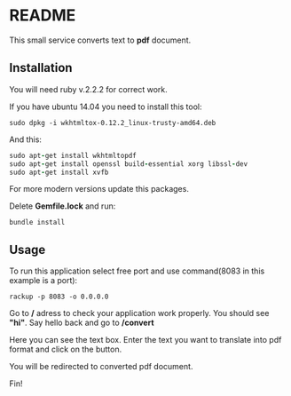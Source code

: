 # README

This small service converts text to **pdf** document.

## Installation

You will need ruby v.2.2.2 for correct work. 

If you have ubuntu 14.04 you need to install this tool:

`sudo dpkg -i wkhtmltox-0.12.2_linux-trusty-amd64.deb`

And this:

```ruby
sudo apt-get install wkhtmltopdf
sudo apt-get install openssl build-essential xorg libssl-dev
sudo apt-get install xvfb
```

For more modern versions update this packages.

Delete **Gemfile.lock** and run:

`bundle install`

## Usage

To run this application select free port and use command(8083 in this example is a port):

`rackup -p 8083 -o 0.0.0.0`

Go to **/** adress to check your application work properly. You should see **"hi"**. Say hello back and go to **/convert**

Here you can see the text box. Enter the text you want to translate into pdf format and click on the button.

You will be redirected to converted pdf document.

Fin!
